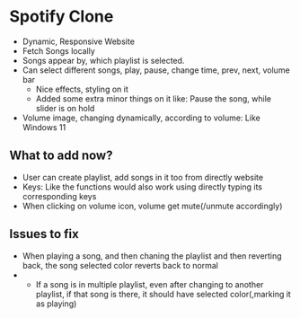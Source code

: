 # Spotify Clone
- Dynamic, Responsive Website
- Fetch Songs locally
- Songs appear by, which playlist is selected.
- Can select different songs, play, pause, change time, prev, next, volume bar
    - Nice effects, styling on it
    - Added some extra minor things on it like: Pause the song, while slider is on hold
- Volume image, changing dynamically, according to volume: Like Windows 11

 
## What to add now?
- User can create playlist, add songs in it too from directly website
- Keys: Like the functions would also work using directly typing its corresponding keys
- When clicking on volume icon, volume get mute(/unmute accordingly)


## Issues to fix
- When playing a song, and then chaning the playlist and then reverting back, the song selected color reverts back to normal
- - If a song is in multiple playlist, even after changing to another playlist, if that song is there, it should have selected color(,marking it as playing)